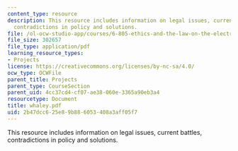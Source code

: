 ```yaml
---
content_type: resource
description: This resource includes information on legal issues, current battles,
  contradictions in policy and solutions.
file: /ol-ocw-studio-app/courses/6-805-ethics-and-the-law-on-the-electronic-frontier-fall-2005/2b47dcc625e89b886053408a3aff05f7_whaley.pdf
file_size: 302657
file_type: application/pdf
learning_resource_types:
- Projects
license: https://creativecommons.org/licenses/by-nc-sa/4.0/
ocw_type: OCWFile
parent_title: Projects
parent_type: CourseSection
parent_uid: 4cc37cd4-cf07-ae38-060e-3365a90eb3a4
resourcetype: Document
title: whaley.pdf
uid: 2b47dcc6-25e8-9b88-6053-408a3aff05f7
---
```

This resource includes information on legal issues, current battles, contradictions in policy and solutions.